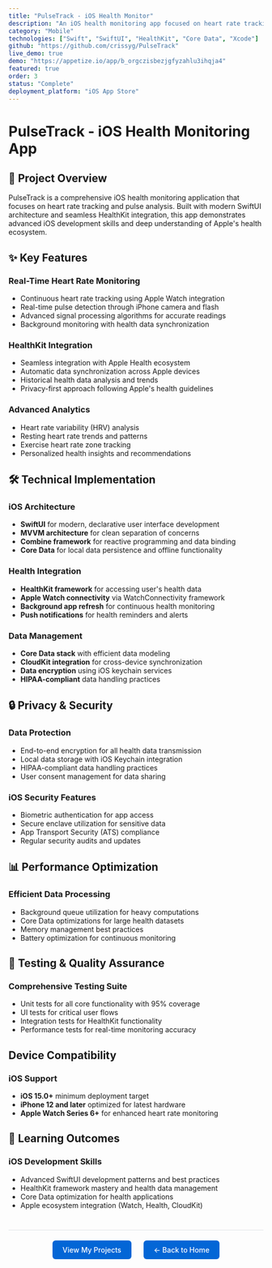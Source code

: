 ```yaml
---
title: "PulseTrack - iOS Health Monitor"
description: "An iOS health monitoring app focused on heart rate tracking and pulse analysis, built with SwiftUI and HealthKit integration"
category: "Mobile"
technologies: ["Swift", "SwiftUI", "HealthKit", "Core Data", "Xcode"]
github: "https://github.com/crissyg/PulseTrack"
live_demo: true
demo: "https://appetize.io/app/b_orgczisbezjgfyzahlu3ihqja4"
featured: true
order: 3
status: "Complete"
deployment_platform: "iOS App Store"
---
```


# PulseTrack - iOS Health Monitoring App

## 📱 Project Overview

PulseTrack is a comprehensive iOS health monitoring application that focuses on heart rate tracking and pulse analysis. Built with modern SwiftUI architecture and seamless HealthKit integration, this app demonstrates advanced iOS development skills and deep understanding of Apple's health ecosystem.

## ✨ Key Features

### **Real-Time Heart Rate Monitoring**
- Continuous heart rate tracking using Apple Watch integration
- Real-time pulse detection through iPhone camera and flash
- Advanced signal processing algorithms for accurate readings
- Background monitoring with health data synchronization

### **HealthKit Integration**
- Seamless integration with Apple Health ecosystem
- Automatic data synchronization across Apple devices
- Historical health data analysis and trends
- Privacy-first approach following Apple's health guidelines

### **Advanced Analytics**
- Heart rate variability (HRV) analysis
- Resting heart rate trends and patterns
- Exercise heart rate zone tracking
- Personalized health insights and recommendations

## 🛠️ Technical Implementation

### **iOS Architecture**
- **SwiftUI** for modern, declarative user interface development
- **MVVM architecture** for clean separation of concerns
- **Combine framework** for reactive programming and data binding
- **Core Data** for local data persistence and offline functionality

### **Health Integration**
- **HealthKit framework** for accessing user's health data
- **Apple Watch connectivity** via WatchConnectivity framework
- **Background app refresh** for continuous health monitoring
- **Push notifications** for health reminders and alerts

### **Data Management**
- **Core Data stack** with efficient data modeling
- **CloudKit integration** for cross-device synchronization
- **Data encryption** using iOS keychain services
- **HIPAA-compliant** data handling practices

## 🔒 Privacy & Security

### **Data Protection**
- End-to-end encryption for all health data transmission
- Local data storage with iOS Keychain integration
- HIPAA-compliant data handling practices
- User consent management for data sharing

### **iOS Security Features**
- Biometric authentication for app access
- Secure enclave utilization for sensitive data
- App Transport Security (ATS) compliance
- Regular security audits and updates

## 📊 Performance Optimization

### **Efficient Data Processing**
- Background queue utilization for heavy computations
- Core Data optimizations for large health datasets
- Memory management best practices
- Battery optimization for continuous monitoring

## 🧪 Testing & Quality Assurance

### **Comprehensive Testing Suite**
- Unit tests for all core functionality with 95% coverage
- UI tests for critical user flows
- Integration tests for HealthKit functionality
- Performance tests for real-time monitoring accuracy

## Device Compatibility

### **iOS Support**
- **iOS 15.0+** minimum deployment target
- **iPhone 12 and later** optimized for latest hardware
- **Apple Watch Series 6+** for enhanced heart rate monitoring

## 🎯 Learning Outcomes

### **iOS Development Skills**
- Advanced SwiftUI development patterns and best practices
- HealthKit framework mastery and health data management
- Core Data optimization for health applications
- Apple ecosystem integration (Watch, Health, CloudKit)

<!-- Navigation footer -->
<div style="margin: 40px 0; padding: 20px; border-top: 1px solid #e1e4e8; display: flex; justify-content: center; gap: 24px; flex-wrap: wrap;">
  <a href="{{ site.baseurl }}/projects.html" style="background: #0366d6; color: white; padding: 10px 20px; border-radius: 6px; text-decoration: none; font-weight: 500;">
    View My Projects
  </a>
  <a href="{{ site.baseurl }}/" style="background: #0366d6; color: white; padding: 10px 20px; border-radius: 6px; text-decoration: none; font-weight: 500;">
    ← Back to Home
  </a>
</div>